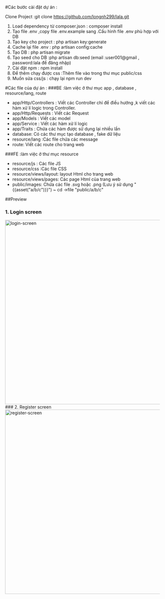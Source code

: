 #Các bước cài đặt dự án :

Clone Project :git clone https://github.com/longnh299/lala.git

1. Load dependency từ composer.json : composer install
2. Tạo file .env ,copy file .env.example sang .Cấu hình file .env phù hợp với DB
3. Tạo key cho project : php artisan key:generate
4. Cache lại file .env : php artisan config:cache
5. Tạo DB : php artisan migrate
6. Tạo seed cho DB :php artisan db:seed (email :user001@gmail , password:lala để đăng nhập)
7. Cài đặt npm : npm install
8. Để thêm chạy được css :Thêm file vào trong thư mục public/css
9. Muốn sửa css/js : chạy lại npm run dev

#Các file của dự án :
###BE :làm việc ở thư mục app , database , resource/lang, route

* app/Http/Controllers : Viết các Controller chỉ để điều hướng ,k viết các hàm xử lí logic trong Controller.
* app/Http/Requests : Viết các Request
* app/Models : Viết các model
* app/Service : Viết các hàm xử lí logic
* app/Traits : Chứa các hàm được sử dụng lại nhiều lần
* database: Có các thư mục tạo database , fake dữ liệu
* resource/lang :Các file chứa các message
* route: Viết các route cho trang web

###FE :làm việc ở thư mục resource

* resource/js : Các file JS
* resource/css :Các file CSS
* resource/views/layout: layout Html cho trang web
* resource/views/pages: Các page Html của trang web
* public/images: Chứa các file .svg hoặc .png (Lưu ý sử dụng "{{asset("a/b/c")}}") ~ cd ->file "public/a/b/c"

##Preview

### 1. Login screen
<img src="https://user-images.githubusercontent.com/45144876/169958469-15b3e079-5aa6-4688-9bfa-e7b739f075d1.png" alt ="login-screen" width="600"/>
### 2. Register screen
<img src="https://user-images.githubusercontent.com/45144876/169959385-37a67673-2129-4715-9474-d98f3b71c050.png" alt="register-screen" width="600"/>




